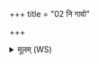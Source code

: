 +++
title = "02 नि गावो"

+++
<details><summary>मूलम् (WS)</summary>

नि गावो गोष्ठे असदन्नि वत्सा अधि तन्त्याम् ।  
न्यूर्मयो नदीनां नि शुष्मा अरसानाम् ॥ २ ॥
</details>